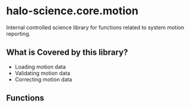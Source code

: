 # halo-science.core.motion

Internal controlled science library for functions related to system motion reporting.


## What is Covered by this library?
- Loading motion data
- Validating motion data
- Correcting motion data

## Functions



